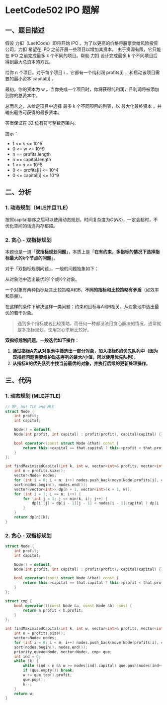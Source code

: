 # LeetCode502 IPO 题解

## 一、题目描述

假设 力扣（LeetCode）即将开始 IPO 。为了以更高的价格将股票卖给风险投资公司，力扣 希望在 IPO 之前开展一些项目以增加其资本。 由于资源有限，它只能在 IPO 之前完成最多 k 个不同的项目。帮助 力扣 设计完成最多 k 个不同项目后得到最大总资本的方式。

给你 n 个项目。对于每个项目 i ，它都有一个纯利润 profits[i] ，和启动该项目需要的最小资本 capital[i] 。

最初，你的资本为 w 。当你完成一个项目时，你将获得纯利润，且利润将被添加到你的总资本中。

总而言之，从给定项目中选择 最多 k 个不同项目的列表，以 最大化最终资本 ，并输出最终可获得的最多资本。

答案保证在 32 位有符号整数范围内。

提示：

+ 1 <= k <= 10^5
+ 0 <= w <= 10^9
+ n == profits.length
+ n == capital.length
+ 1 <= n <= 10^5
+ 0 <= profits[i] <= 10^4
+ 0 <= capital[i] <= 10^9



## 二、分析

### 1. 动态规划（MLE并且TLE）

按照capital排序之后可以使用动态规划，时间复杂度为$O(NK)$，一定会超时，不优化空间的话连内存都超。



### 2. 贪心 - 双指标规划

本题也是一道「**双指标规划问题**」，本质上是「**在有约束，多指标的情况下选择指标最大的k个节点的问题**」。

对于「双指标规划问题」，一般的问题抽象如下：

从对象池中选出最优的1个或K个对象。

一个对象有两种指标及其比较策略A和B，**不同的指标和比较策略有矛盾**（如效率和质量）。

在这样的条件下解决这样一类问题：约束和目标与A和B相关，从对象池中选出最优的若干对象。

> 遇到多个指标或者比较策略，而任何一种都没法用贪心解决的情况，通常就是多指标规划，使用贪心求解比较好。

**双指标规划问题，一般迭代如下操作**：

1. **通过指标A先从对象池中筛选出一部分对象，加入指标B的优先队列中（因为双指标问题需要维护动态序列的最大/小值，所以使用优先队列）**。
2. **从指标B的优先队列中找当前最优的对象，并执行后续的更新处理操作**。



## 三、代码

### 1. 动态规划 (MLE并TLE)

```c++
// DP, but TLE and MLE
struct Node {
    int profit;
    int capital;

    Node() = default;
    Node(int profit, int capital) : profit(profit), capital(capital) {}

    bool operator<(const struct Node &that) const {
        return this->capital == that.capital ? this->profit < that.profit : this->capital < that.capital;
    }
};

int findMaximizedCapital(int k, int w, vector<int>& profits, vector<int>& capital) {
    int n = profits.size();
    vector<Node> nodes;
    for (int i = 0; i < n; i++) nodes.push_back(move(Node(profits[i], capital[i])));
    sort(nodes.begin(), nodes.end());
    vector<vector<int>> dp(n + 1, vector<int>(k + 1, w));
    for (int i = 1; i <= n; i++) {
        for (int j = 1; j <= min(k, i); j++) {
            dp[i][j] = dp[i - 1][j - 1] < nodes[i - 1].capital ? dp[i - 1][j] : max(dp[i - 1][j], dp[i - 1][j - 1] + nodes[i - 1].profit);
        }
    }
    return dp[n][k];
}
```



### 2. 贪心 - 双指标规划

```c++
struct Node {
    int profit;
    int capital;

    Node() = default;
    Node(int profit, int capital) : profit(profit), capital(capital) {}

    bool operator<(const struct Node &that) const {
        return this->capital == that.capital ? this->profit < that.profit : this->capital < that.capital;
    }
};

struct cmp {
    bool operator()(const Node &a, const Node &b) const {
        return a.profit < b.profit;
    }
};

int findMaximizedCapital(int k, int w, vector<int>& profits, vector<int>& capital) {
    int n = profits.size();
    vector<Node> nodes;
    for (int i = 0; i < n; i++) nodes.push_back(move(Node(profits[i], capital[i])));
    sort(nodes.begin(), nodes.end());
    priority_queue<Node, vector<Node>, cmp> que;
    int ind = 0;
    while (k) {
        while (ind < n && w >= nodes[ind].capital) que.push(nodes[ind++]);
        if (que.empty()) break;
        w += que.top().profit;
        que.pop();
        k--;
    }
    return w;
}
```

